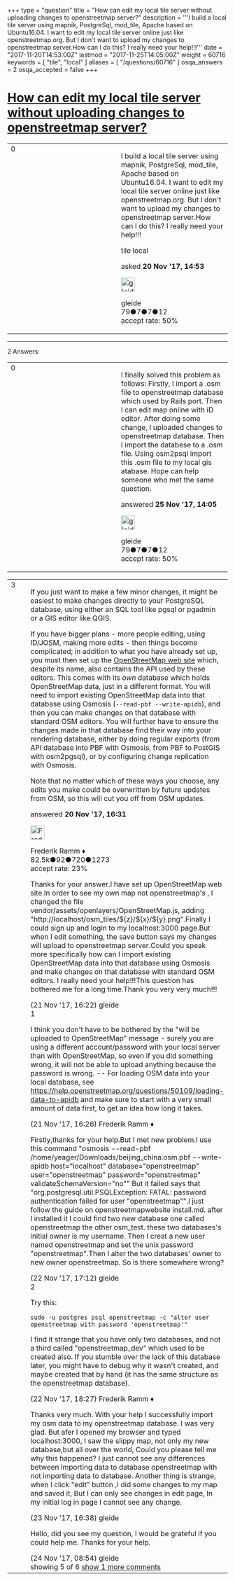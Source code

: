 +++
type = "question"
title = "How can edit my local tile server without uploading changes to openstreetmap server?"
description = '''I build a local tile server using mapnik, PostgreSql, mod_tile, Apache based on Ubuntu16.04. I want to edit my local tile server online just like openstreetmap.org. But I don&#x27;t want to upload my changes to openstreetmap server.How can I do this? I really need your help!!!'''
date = "2017-11-20T14:53:00Z"
lastmod = "2017-11-25T14:05:00Z"
weight = 60716
keywords = [ "tile", "local" ]
aliases = [ "/questions/60716" ]
osqa_answers = 2
osqa_accepted = false
+++

<div class="headNormal">

# [How can edit my local tile server without uploading changes to openstreetmap server?](/questions/60716/how-can-edit-my-local-tile-server-without-uploading-changes-to-openstreetmap-server)

</div>

<div id="main-body">

<div id="askform">

<table id="question-table" style="width:100%;">
<colgroup>
<col style="width: 50%" />
<col style="width: 50%" />
</colgroup>
<tbody>
<tr>
<td style="width: 30px; vertical-align: top"><div class="vote-buttons">
<span id="post-60716-upvote" class="ajax-command post-vote up" rel="nofollow" title="I like this post (click again to cancel)"> </span>
<div id="post-60716-score" class="post-score" title="current number of votes">
0
</div>
<span id="post-60716-downvote" class="ajax-command post-vote down" rel="nofollow" title="I dont like this post (click again to cancel)"> </span> <span id="favorite-mark" class="ajax-command favorite-mark" rel="nofollow" title="mark/unmark this question as favorite (click again to cancel)"> </span>
<div id="favorite-count" class="favorite-count">
&#10;</div>
</div></td>
<td><div id="item-right">
<div class="question-body">
<p>I build a local tile server using mapnik, PostgreSql, mod_tile, Apache based on Ubuntu16.04. I want to edit my local tile server online just like openstreetmap.org. But I don't want to upload my changes to openstreetmap server.How can I do this? I really need your help!!!</p>
</div>
<div id="question-tags" class="tags-container tags">
<span class="post-tag tag-link-tile" rel="tag" title="see questions tagged &#39;tile&#39;">tile</span> <span class="post-tag tag-link-local" rel="tag" title="see questions tagged &#39;local&#39;">local</span>
</div>
<div id="question-controls" class="post-controls">
&#10;</div>
<div class="post-update-info-container">
<div class="post-update-info post-update-info-user">
<p>asked <strong>20 Nov '17, 14:53</strong></p>
<img src="https://secure.gravatar.com/avatar/66e4305afae2faf808a2b600525c4cc9?s=32&amp;d=identicon&amp;r=g" class="gravatar" width="32" height="32" alt="gleide&#39;s gravatar image" />
<p><span>gleide</span><br />
<span class="score" title="79 reputation points">79</span><span title="7 badges"><span class="badge1">●</span><span class="badgecount">7</span></span><span title="7 badges"><span class="silver">●</span><span class="badgecount">7</span></span><span title="12 badges"><span class="bronze">●</span><span class="badgecount">12</span></span><br />
<span class="accept_rate" title="Rate of the user&#39;s accepted answers">accept rate:</span> <span title="gleide has one accepted answer">50%</span></p>
</div>
</div>
<div id="comments-container-60716" class="comments-container">
&#10;</div>
<div id="comment-tools-60716" class="comment-tools">
&#10;</div>
<div class="clear">
&#10;</div>
<div id="comment-60716-form-container" class="comment-form-container">
&#10;</div>
<div class="clear">
&#10;</div>
</div></td>
</tr>
</tbody>
</table>

------------------------------------------------------------------------

<div class="tabBar">

<span id="sort-top"></span>

<div class="headQuestions">

2 Answers:

</div>

</div>

<span id="60778"></span>

<div id="answer-container-60778" class="answer accepted-answer answered-by-owner">

<table style="width:100%;">
<colgroup>
<col style="width: 50%" />
<col style="width: 50%" />
</colgroup>
<tbody>
<tr>
<td style="width: 30px; vertical-align: top"><div class="vote-buttons">
<span id="post-60778-upvote" class="ajax-command post-vote up" rel="nofollow" title="I like this post (click again to cancel)"> </span>
<div id="post-60778-score" class="post-score" title="current number of votes">
0
</div>
<span id="post-60778-downvote" class="ajax-command post-vote down" rel="nofollow" title="I dont like this post (click again to cancel)"> </span> <span class="accept-answer on" rel="nofollow" title="SomeoneElse has selected this answer as the correct answer"> </span>
</div></td>
<td><div class="item-right">
<div class="answer-body">
<p>I finally solved this problem as follows: Firstly, I import a .osm file to openstreetmap database which used by Rails port. Then I can edit map online with iD editor. After doing some change, I uploaded changes to openstreetmap database. Then I import the databese to a .osm file. Using osm2psql import this .osm file to my local gis atabase. Hope can help someone who met the same question.</p>
</div>
<div class="answer-controls post-controls">
&#10;</div>
<div class="post-update-info-container">
<div class="post-update-info post-update-info-user">
<p>answered <strong>25 Nov '17, 14:05</strong></p>
<img src="https://secure.gravatar.com/avatar/66e4305afae2faf808a2b600525c4cc9?s=32&amp;d=identicon&amp;r=g" class="gravatar" width="32" height="32" alt="gleide&#39;s gravatar image" />
<p><span>gleide</span><br />
<span class="score" title="79 reputation points">79</span><span title="7 badges"><span class="badge1">●</span><span class="badgecount">7</span></span><span title="7 badges"><span class="silver">●</span><span class="badgecount">7</span></span><span title="12 badges"><span class="bronze">●</span><span class="badgecount">12</span></span><br />
<span class="accept_rate" title="Rate of the user&#39;s accepted answers">accept rate:</span> <span title="gleide has one accepted answer">50%</span></p>
</div>
</div>
<div id="comments-container-60778" class="comments-container">
&#10;</div>
<div id="comment-tools-60778" class="comment-tools">
&#10;</div>
<div class="clear">
&#10;</div>
<div id="comment-60778-form-container" class="comment-form-container">
&#10;</div>
<div class="clear">
&#10;</div>
</div></td>
</tr>
</tbody>
</table>

</div>

<span id="60718"></span>

<div id="answer-container-60718" class="answer">

<table style="width:100%;">
<colgroup>
<col style="width: 50%" />
<col style="width: 50%" />
</colgroup>
<tbody>
<tr>
<td style="width: 30px; vertical-align: top"><div class="vote-buttons">
<span id="post-60718-upvote" class="ajax-command post-vote up" rel="nofollow" title="I like this post (click again to cancel)"> </span>
<div id="post-60718-score" class="post-score" title="current number of votes">
3
</div>
<span id="post-60718-downvote" class="ajax-command post-vote down" rel="nofollow" title="I dont like this post (click again to cancel)"> </span>
</div></td>
<td><div class="item-right">
<div class="answer-body">
<p>If you just want to make a few minor changes, it might be easiest to make changes directly to your PostgreSQL database, using either an SQL tool like pgsql or pgadmin or a GIS editor like QGIS.</p>
<p>If you have bigger plans - more people editing, using ID/JOSM, making more edits - then things become complicated; in addition to what you have already set up, you must then set up the <a href="https://github.com/openstreetmap/openstreetmap-website">OpenStreetMap web site</a> which, despite its name, also contains the API used by these editors. This comes with its <em>own</em> database which holds OpenStreetMap data, just in a different format. You will need to import existing OpenStreetMap data into that database using Osmosis (<code>--read-pbf --write-apidb</code>), and then you can make changes on that database with standard OSM editors. You will further have to ensure the changes made in that database find their way into your rendering database, either by doing regular exports (from API database into PBF with Osmosis, from PBF to PostGIS with osm2pgsql), or by configuring change replication with Osmosis.</p>
<p>Note that no matter which of these ways you choose, any edits you make could be overwritten by future updates from OSM, so this will cut you off from OSM updates.</p>
</div>
<div class="answer-controls post-controls">
&#10;</div>
<div class="post-update-info-container">
<div class="post-update-info post-update-info-user">
<p>answered <strong>20 Nov '17, 16:31</strong></p>
<img src="https://secure.gravatar.com/avatar/a2b38d937e70ab39d895d17da0dd1ba4?s=32&amp;d=identicon&amp;r=g" class="gravatar" width="32" height="32" alt="Frederik%20Ramm&#39;s gravatar image" />
<p><span>Frederik Ramm ♦</span><br />
<span class="score" title="82494 reputation points"><span>82.5k</span></span><span title="92 badges"><span class="badge1">●</span><span class="badgecount">92</span></span><span title="720 badges"><span class="silver">●</span><span class="badgecount">720</span></span><span title="1273 badges"><span class="bronze">●</span><span class="badgecount">1273</span></span><br />
<span class="accept_rate" title="Rate of the user&#39;s accepted answers">accept rate:</span> <span title="Frederik Ramm has 417 accepted answers">23%</span></p>
</div>
</div>
<div id="comments-container-60718" class="comments-container">
<span id="60732"></span>
<div id="comment-60732" class="comment">
<div id="post-60732-score" class="comment-score">
&#10;</div>
<div class="comment-text">
<p>Thanks for your answer.I have set up OpenStreetMap web site.In order to see my own map not openstreetmap's , I changed the file vendor/assets/openlayers/OpenStreetMap.js, adding "http://localhost/osm_tiles/${z}/${x}/${y}.png".Finally I could sign up and login to my localhost:3000 page.But when I edit something, the save button says my changes will upload to openstreetmap server.Could you speak more specifically how can I import existing OpenStreetMap data into that database using Osmosis and make changes on that database with standard OSM editors. I really need your help!!!This question has bothered me for a long time.Thank you very very much!!!</p>
</div>
<div id="comment-60732-info" class="comment-info">
<span class="comment-age">(21 Nov '17, 16:22)</span> <span class="comment-user userinfo">gleide</span>
</div>
</div>
<span id="60734"></span>
<div id="comment-60734" class="comment">
<div id="post-60734-score" class="comment-score">
1
</div>
<div class="comment-text">
<p>I think you don't have to be bothered by the "will be uploaded to OpenStreetMap" message - surely you are using a different account/password with your local server than with OpenStreetMap, so even if you did something wrong, it will not be able to upload anything because the password is wrong. -- For loading OSM data into your local database, see <a href="https://help.openstreetmap.org/questions/50109/loading-data-to-apidb">https://help.openstreetmap.org/questions/50109/loading-data-to-apidb</a> and make sure to start with a very small amount of data first, to get an idea how long it takes.</p>
</div>
<div id="comment-60734-info" class="comment-info">
<span class="comment-age">(21 Nov '17, 16:26)</span> <span class="comment-user userinfo">Frederik Ramm ♦</span>
</div>
</div>
<span id="60739"></span>
<div id="comment-60739" class="comment">
<div id="post-60739-score" class="comment-score">
&#10;</div>
<div class="comment-text">
<p>Firstly,thanks for your help.But I met new problem.I use this command "osmosis --read-pbf /home/yeager/Downloads/beijing_china.osm.pbf --write-apidb host="localhost" database="openstreetmap" user="openstreetmap" password="openstreetmap" validateSchemaVersion="no"" But it failed says that "org.postgresql.util.PSQLException: FATAL: password authentication failed for user "openstreetmap"".I just follow the guide on openstreetmapwebsite install.md. after I installed it I could find two new database one called openstreetmap the other osm_test. these two databases's initial owner is my username. Then I creat a new user named openstreetmap and set the unix password "openstreetmap".Then I alter the two databases' owner to new owner openstreetmap. So is there somewhere wrong?</p>
</div>
<div id="comment-60739-info" class="comment-info">
<span class="comment-age">(22 Nov '17, 17:12)</span> <span class="comment-user userinfo">gleide</span>
</div>
</div>
<span id="60740"></span>
<div id="comment-60740" class="comment">
<div id="post-60740-score" class="comment-score">
2
</div>
<div class="comment-text">
<p>Try this:</p>
<pre><code>sudo -u postgres psql openstreetmap -c &quot;alter user openstreetmap with password &#39;openstreetmap&#39;&quot;</code></pre>
<p>I find it strange that you have only two databases, and not a third called "openstreetmap_dev" which used to be created also. If you stumble over the lack of this database later, you might have to debug why it wasn't created, and maybe created that by hand (it has the same structure as the openstreetmap database).</p>
</div>
<div id="comment-60740-info" class="comment-info">
<span class="comment-age">(22 Nov '17, 18:27)</span> <span class="comment-user userinfo">Frederik Ramm ♦</span>
</div>
</div>
<span id="60751"></span>
<div id="comment-60751" class="comment">
<div id="post-60751-score" class="comment-score">
&#10;</div>
<div class="comment-text">
<p>Thanks very much. With your help I successfully import my osm data to my openstreetmap database. I was very glad. But afer I opened my browser and typed localhost:3000, I saw the slippy map, not only my new database,but all over the world, Could you please tell me why this happened? I just cannot see any differences between importing data to database openstreetmap with not importing data to database. Another thing is strange, when I click "edit" button ,I did some changes to my map and saved it, But I can only see changes in edit page, In my initial log in page I cannot see any change.</p>
</div>
<div id="comment-60751-info" class="comment-info">
<span class="comment-age">(23 Nov '17, 16:38)</span> <span class="comment-user userinfo">gleide</span>
</div>
</div>
<span id="60759"></span>
<div id="comment-60759" class="comment not_top_scorer">
<div id="post-60759-score" class="comment-score">
&#10;</div>
<div class="comment-text">
<p>Hello, did you see my question, I would be grateful if you could help me. Thanks for your help.</p>
</div>
<div id="comment-60759-info" class="comment-info">
<span class="comment-age">(24 Nov '17, 08:54)</span> <span class="comment-user userinfo">gleide</span>
</div>
</div>
</div>
<div id="comment-tools-60718" class="comment-tools">
<span class="comments-showing"> showing 5 of 6 </span> <a href="#" class="show-all-comments-link">show 1 more comments</a>
</div>
<div class="clear">
&#10;</div>
<div id="comment-60718-form-container" class="comment-form-container">
&#10;</div>
<div class="clear">
&#10;</div>
</div></td>
</tr>
</tbody>
</table>

</div>

<div class="paginator-container-left">

</div>

</div>

</div>

